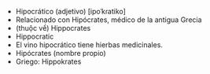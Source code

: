 - Hipocrático (adjetivo) [ipoˈkɾatiko]
- Relacionado con Hipócrates, médico de la antigua Grecia
- (thuộc về) Hippocrates
- Hippocratic
- El vino hipocrático tiene hierbas medicinales.
- Hipócrates (nombre propio)
- Griego: Hippokrates